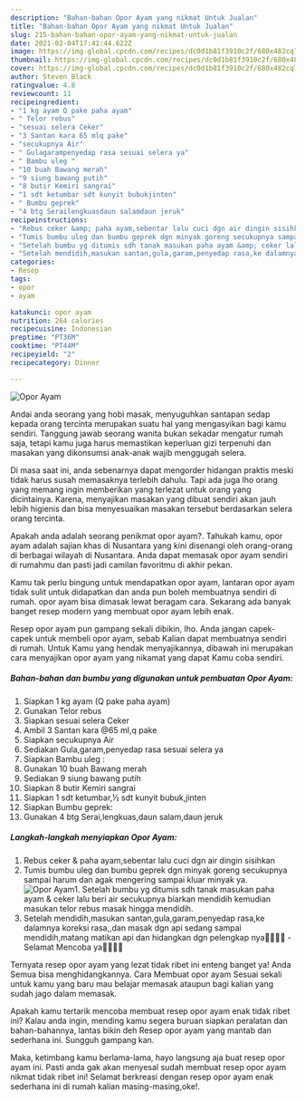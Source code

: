 ```yaml
---
description: "Bahan-bahan Opor Ayam yang nikmat Untuk Jualan"
title: "Bahan-bahan Opor Ayam yang nikmat Untuk Jualan"
slug: 215-bahan-bahan-opor-ayam-yang-nikmat-untuk-jualan
date: 2021-02-04T17:41:44.622Z
image: https://img-global.cpcdn.com/recipes/dc0d1b81f3910c2f/680x482cq70/opor-ayam-foto-resep-utama.jpg
thumbnail: https://img-global.cpcdn.com/recipes/dc0d1b81f3910c2f/680x482cq70/opor-ayam-foto-resep-utama.jpg
cover: https://img-global.cpcdn.com/recipes/dc0d1b81f3910c2f/680x482cq70/opor-ayam-foto-resep-utama.jpg
author: Steven Black
ratingvalue: 4.8
reviewcount: 11
recipeingredient:
- "1 kg ayam Q pake paha ayam"
- " Telor rebus"
- "sesuai selera Ceker"
- "3 Santan kara 65 mlq pake"
- "secukupnya Air"
- " Gulagarampenyedap rasa sesuai selera ya"
- " Bambu uleg "
- "10 buah Bawang merah"
- "9 siung bawang putih"
- "8 butir Kemiri sangrai"
- "1 sdt ketumbar sdt kunyit bubukjinten"
- " Bumbu geprek"
- "4 btg Serailengkuasdaun salamdaun jeruk"
recipeinstructions:
- "Rebus ceker &amp; paha ayam,sebentar lalu cuci dgn air dingin sisihkan"
- "Tumis bumbu uleg dan bumbu geprek dgn minyak goreng secukupnya sampai harum dan agak mengering sampai kluar minyak ya."
- "Setelah bumbu yg ditumis sdh tanak masukan paha ayam &amp; ceker lalu beri air secukupnya biarkan mendidih kemudian masukan telor rebus masak hingga mendidih."
- "Setelah mendidih,masukan santan,gula,garam,penyedap rasa,ke dalamnya koreksi rasa,,dan masak dgn api sedang sampai mendidih,matang matikan api dan hidangkan dgn pelengkap nya🙏🏻💜💜 Selamat Mencoba ya👌🏻👌🏻"
categories:
- Resep
tags:
- opor
- ayam

katakunci: opor ayam 
nutrition: 264 calories
recipecuisine: Indonesian
preptime: "PT36M"
cooktime: "PT44M"
recipeyield: "2"
recipecategory: Dinner

---
```



![Opor Ayam](https://img-global.cpcdn.com/recipes/dc0d1b81f3910c2f/680x482cq70/opor-ayam-foto-resep-utama.jpg)

Andai anda seorang yang hobi masak, menyuguhkan santapan sedap kepada orang tercinta merupakan suatu hal yang mengasyikan bagi kamu sendiri. Tanggung jawab seorang  wanita bukan sekadar mengatur rumah saja, tetapi kamu juga harus memastikan keperluan gizi terpenuhi dan masakan yang dikonsumsi anak-anak wajib menggugah selera.

Di masa  saat ini, anda sebenarnya dapat mengorder hidangan praktis meski tidak harus susah memasaknya terlebih dahulu. Tapi ada juga lho orang yang memang ingin memberikan yang terlezat untuk orang yang dicintainya. Karena, menyajikan masakan yang dibuat sendiri akan jauh lebih higienis dan bisa menyesuaikan masakan tersebut berdasarkan selera orang tercinta. 



Apakah anda adalah seorang penikmat opor ayam?. Tahukah kamu, opor ayam adalah sajian khas di Nusantara yang kini disenangi oleh orang-orang di berbagai wilayah di Nusantara. Anda dapat memasak opor ayam sendiri di rumahmu dan pasti jadi camilan favoritmu di akhir pekan.

Kamu tak perlu bingung untuk mendapatkan opor ayam, lantaran opor ayam tidak sulit untuk didapatkan dan anda pun boleh membuatnya sendiri di rumah. opor ayam bisa dimasak lewat beragam cara. Sekarang ada banyak banget resep modern yang membuat opor ayam lebih enak.

Resep opor ayam pun gampang sekali dibikin, lho. Anda jangan capek-capek untuk membeli opor ayam, sebab Kalian dapat membuatnya sendiri di rumah. Untuk Kamu yang hendak menyajikannya, dibawah ini merupakan cara menyajikan opor ayam yang nikamat yang dapat Kamu coba sendiri.

<!--inarticleads1-->

##### Bahan-bahan dan bumbu yang digunakan untuk pembuatan Opor Ayam:

1. Siapkan 1 kg ayam (Q pake paha ayam)
1. Gunakan  Telor rebus
1. Siapkan sesuai selera Ceker
1. Ambil 3 Santan kara @65 ml,q pake
1. Siapkan secukupnya Air
1. Sediakan  Gula,garam,penyedap rasa sesuai selera ya
1. Siapkan  Bambu uleg :
1. Gunakan 10 buah Bawang merah
1. Sediakan 9 siung bawang putih
1. Siapkan 8 butir Kemiri sangrai
1. Siapkan 1 sdt ketumbar,½ sdt kunyit bubuk,jinten
1. Siapkan  Bumbu geprek:
1. Gunakan 4 btg Serai,lengkuas,daun salam,daun jeruk




<!--inarticleads2-->

##### Langkah-langkah menyiapkan Opor Ayam:

1. Rebus ceker &amp; paha ayam,sebentar lalu cuci dgn air dingin sisihkan
1. Tumis bumbu uleg dan bumbu geprek dgn minyak goreng secukupnya sampai harum dan agak mengering sampai kluar minyak ya.
<img src="//assets-global.cpcdn.com/assets/icons/button_play-2c75c40dde080a61004c1f40b05d8f140eaff45d7e9e6481dc71c63d2e7c4909.png" alt="Opor Ayam">1. Setelah bumbu yg ditumis sdh tanak masukan paha ayam &amp; ceker lalu beri air secukupnya biarkan mendidih kemudian masukan telor rebus masak hingga mendidih.
1. Setelah mendidih,masukan santan,gula,garam,penyedap rasa,ke dalamnya koreksi rasa,,dan masak dgn api sedang sampai mendidih,matang matikan api dan hidangkan dgn pelengkap nya🙏🏻💜💜 - Selamat Mencoba ya👌🏻👌🏻




Ternyata resep opor ayam yang lezat tidak ribet ini enteng banget ya! Anda Semua bisa menghidangkannya. Cara Membuat opor ayam Sesuai sekali untuk kamu yang baru mau belajar memasak ataupun bagi kalian yang sudah jago dalam memasak.

Apakah kamu tertarik mencoba membuat resep opor ayam enak tidak ribet ini? Kalau anda ingin, mending kamu segera buruan siapkan peralatan dan bahan-bahannya, lantas bikin deh Resep opor ayam yang mantab dan sederhana ini. Sungguh gampang kan. 

Maka, ketimbang kamu berlama-lama, hayo langsung aja buat resep opor ayam ini. Pasti anda gak akan menyesal sudah membuat resep opor ayam nikmat tidak ribet ini! Selamat berkreasi dengan resep opor ayam enak sederhana ini di rumah kalian masing-masing,oke!.

